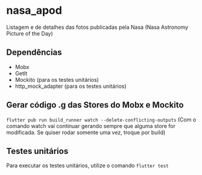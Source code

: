 # nasa_apod
Listagem e de detalhes das fotos publicadas pela Nasa (Nasa Astronomy Picture of the Day)

## Dependências
- Mobx
- GetIt
- Mockito (para os testes unitários)
- http_mock_adapter (para os testes unitários)

## Gerar código .g das Stores do Mobx e Mockito

`flutter pub run build_runner watch --delete-conflicting-outputs`
(Com o comando watch vai continuar gerando sempre que alguma store for modificada. Se quiser rodar somente uma vez, troque por build)

## Testes unitários
Para executar os testes unitários, utilize o comando `flutter test`
